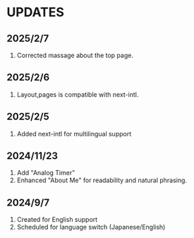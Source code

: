 # UPDATES

## 2025/2/7

1. Corrected massage about the top page.

## 2025/2/6

1. Layout,pages is compatible with next-intl.

## 2025/2/5

1. Added next-intl for multilingual support

## 2024/11/23

1. Add "Analog Timer"
2. Enhanced "About Me" for readability and natural phrasing.

## 2024/9/7

1. Created for English support
2. Scheduled for language switch (Japanese/English)
